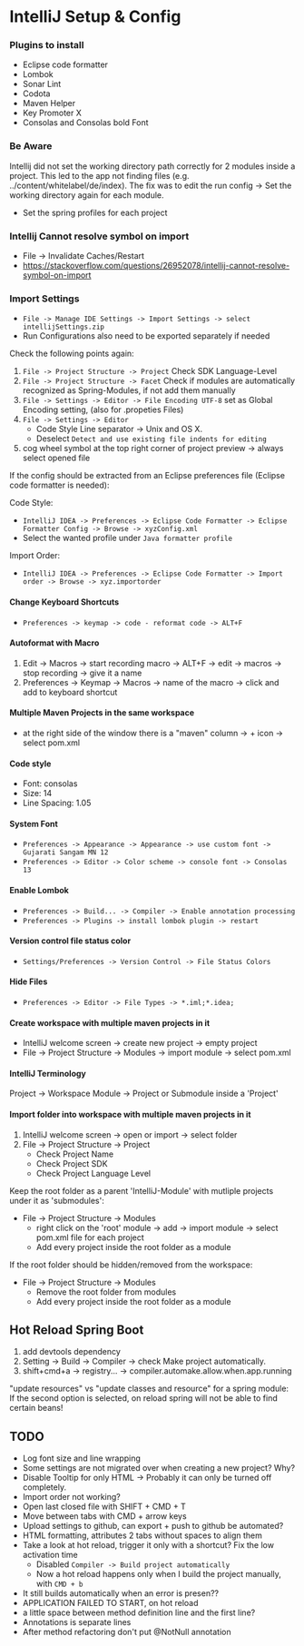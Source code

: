 # IntelliJ Setup & Config

### Plugins to install
 * Eclipse code formatter
 * Lombok
 * Sonar Lint
 * Codota
 * Maven Helper
 * Key Promoter X
 * Consolas and Consolas bold Font

### Be Aware
Intellij did not set the working directory path correctly for 2 modules inside a project. This led to the app not finding files (e.g. ../content/whitelabel/de/index).
The fix was to edit the run config -> Set the working directory again for each module.
 * Set the spring profiles for each project

### Intellij Cannot resolve symbol on import
 * File -> Invalidate Caches/Restart
 * https://stackoverflow.com/questions/26952078/intellij-cannot-resolve-symbol-on-import

### Import Settings
 * `File -> Manage IDE Settings -> Import Settings -> select intellijSettings.zip`
 * Run Configurations also need to be exported separately if needed

Check the following points again:

 1. `File -> Project Structure -> Project` Check SDK Language-Level
 2. `File -> Project Structure -> Facet` Check if modules are automatically recognized as Spring-Modules, if not add them manually
 3. `File -> Settings -> Editor -> File Encoding UTF-8` set as Global Encoding setting, (also for .propeties Files)
 4. `File -> Settings -> Editor`
    * Code Style Line separator -> Unix and OS X.
    * Deselect `Detect and use existing file indents for editing`
 5. cog wheel symbol at the top right corner of project preview -> always select opened file

If the config should be extracted from an Eclipse preferences file (Eclipse code formatter is needed):

Code Style: 
 * `IntelliJ IDEA -> Preferences -> Eclipse Code Formatter -> Eclipse Formatter Config -> Browse -> xyzConfig.xml`
 * Select the wanted profile under `Java formatter profile`

Import Order:
 * `IntelliJ IDEA -> Preferences -> Eclipse Code Formatter -> Import order -> Browse -> xyz.importorder`


#### Change Keyboard Shortcuts
 * `Preferences -> keymap -> code - reformat code -> ALT+F`

#### Autoformat with Macro
 1. Edit -> Macros -> start recording macro -> ALT+F -> edit -> macros -> stop recording -> give it a name
 2. Preferences -> Keymap -> Macros -> name of the macro -> click and add to keyboard shortcut

#### Multiple Maven Projects in the same workspace
 * at the right side of the window there is a "maven" column -> + icon -> select pom.xml

#### Code style
 * Font: consolas
 * Size: 14
 * Line Spacing: 1.05

#### System Font
 * `Preferences -> Appearance -> Appearance -> use custom font -> Gujarati Sangam MN 12`
 * `Preferences -> Editor -> Color scheme -> console font -> Consolas 13`

#### Enable Lombok
 * `Preferences -> Build... -> Compiler -> Enable annotation processing`
 * `Preferences -> Plugins -> install lombok plugin -> restart`

#### Version control file status color
 * `Settings/Preferences -> Version Control -> File Status Colors`

#### Hide Files
 * `Preferences -> Editor -> File Types -> *.iml;*.idea;`

#### Create workspace with multiple maven projects in it
* IntelliJ welcome screen -> create new project -> empty project
* File -> Project Structure -> Modules -> import module -> select pom.xml

#### IntelliJ Terminology
Project -> Workspace
Module -> Project or Submodule inside a 'Project'

#### Import folder into workspace with multiple maven projects in it
 1. IntelliJ welcome screen -> open or import -> select folder
 2. File -> Project Structure -> Project
      * Check Project Name
      * Check Project SDK
      * Check Project Language Level

Keep the root folder as a parent 'IntelliJ-Module' with mutliple projects under it as 'submodules':
 * File -> Project Structure -> Modules
   * right click on the 'root' module -> add -> import module -> select pom.xml file for each project
   * Add every project inside the root folder as a module

If the root folder should be hidden/removed from the workspace:
 * File -> Project Structure -> Modules
   * Remove the root folder from modules
   * Add every project inside the root folder as a module

## Hot Reload Spring Boot
 1. add devtools dependency
 2. Setting -> Build -> Compiler -> check Make project automatically.
 3. shift+cmd+a -> registry... -> compiler.automake.allow.when.app.running

 "update resources" vs "update classes and resource" for a spring module:
 If the second option is selected, on reload spring will not be able to find certain beans!

## TODO
 
 * Log font size and line wrapping
 * Some settings are not migrated over when creating a new project? Why?
 * Disable Tooltip for only HTML -> Probably it can only be turned off completely.
 * Import order not working?
 * Open last closed file with SHIFT + CMD + T
 * Move between tabs with CMD + arrow keys
 * Upload settings to github, can export + push to github be automated?
 * HTML formatting, attributes 2 tabs without spaces to align them
 * Take a look at hot reload, trigger it only with a shortcut? Fix the low activation time
      - Disabled `Compiler -> Build project automatically`
      - Now a hot reload happens only when I build the project manually, with `CMD + b`
 * It still builds automatically when an error is presen??
 * APPLICATION FAILED TO START, on hot reload
 * a little space between method definition line and the first line?
 * Annotations is separate lines
 * After method refactoring don't put @NotNull annotation